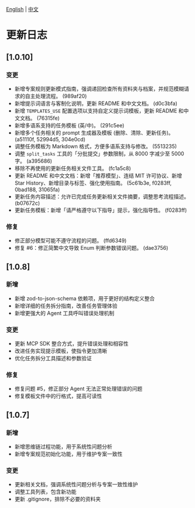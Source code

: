 [English](../../CHANGELOG.md) | [中文](CHANGELOG.md)

# 更新日志

## [1.0.10]

### 变更

- 新增专案规则更新模式指南，强调递回检查所有资料夹与档案，并规范模糊请求的自主处理流程。 (989af20)
- 新增提示词语言与客制化说明，更新 README 和中文文档。 (d0c3bfa)
- 新增 `TEMPLATES_USE` 配置选项以支持自定义提示词模板，更新 README 和中文文档。 (76315fe)
- 新增多语系支持的任务模板 (英/中)。 (291c5ee)
- 新增多个任务相关的 prompt 生成器及模板 (删除、清除、更新任务)。 (a51110f, 52994d5, 304e0cd)
- 调整任务模板为 Markdown 格式，方便多语系支持与修改。 (5513235)
- 调整 `split_tasks` 工具的「分批提交」参数限制，从 8000 字减少至 5000 字。 (a395686)
- 移除不再使用的更新任务相关文件工具。 (fc1a5c8)
- 更新 README 和中文文档：新增「推荐模型」、连结 MIT 许可协议、新增 Star History、新增目录与标签、强化使用指南。 (5c61b3e, f0283ff, 0bad188, 31065fa)
- 更新任务内容描述：允许已完成任务更新相关文件摘要，调整思考流程描述。 (b07672c)
- 更新任务模板：新增「请严格遵守以下指导」提示，强化指导性。 (f0283ff)

### 修复

- 修正部分模型可能不遵守流程的问题。 (ffd6349)
- 修复 #6：修正简繁中文导致 Enum 判断参数错误问题。 (dae3756)

## [1.0.8]

### 新增

- 新增 zod-to-json-schema 依赖项，用于更好的结构定义整合
- 新增详细的任务拆分指南，改善任务管理体验
- 新增更强大的 Agent 工具呼叫错误处理机制

### 变更

- 更新 MCP SDK 整合方式，提升错误处理和相容性
- 改进任务实现提示模板，使指令更加清晰
- 优化任务拆分工具描述和参数验证

### 修复

- 修复问题 #5，修正部分 Agent 无法正常处理错误的问题
- 修复模板文件中的行格式，提高可读性

## [1.0.7]

### 新增

- 新增思维链过程功能，用于系统性问题分析
- 新增专案规范初始化功能，用于维护专案一致性

### 变更

- 更新相关文档，强调系统性问题分析与专案一致性维护
- 调整工具列表，包含新功能
- 更新 .gitignore，排除不必要的资料夹

